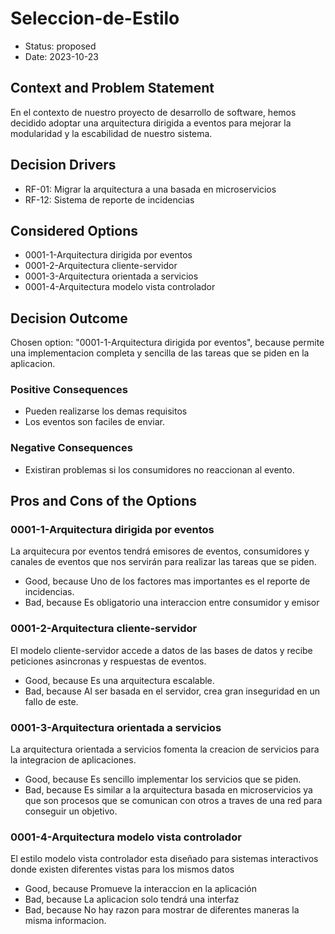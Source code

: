 # Seleccion-de-Estilo

* Status: proposed
* Date: 2023-10-23

## Context and Problem Statement

En el contexto de nuestro proyecto de desarrollo de software, hemos decidido adoptar una arquitectura dirigida a eventos para mejorar la modularidad y la escabilidad de nuestro sistema.

## Decision Drivers

* RF-01: Migrar la arquitectura a una basada en microservicios
* RF-12: Sistema de reporte de incidencias

## Considered Options

* 0001-1-Arquitectura dirigida por eventos
* 0001-2-Arquitectura cliente-servidor
* 0001-3-Arquitectura orientada a servicios
* 0001-4-Arquitectura modelo vista controlador

## Decision Outcome

Chosen option: "0001-1-Arquitectura dirigida por eventos", because permite una implementacion completa y sencilla de las tareas que se piden en la aplicacion.

### Positive Consequences

* Pueden realizarse los demas requisitos
* Los eventos son faciles de enviar.

### Negative Consequences

* Existiran problemas si los consumidores no reaccionan al evento.

## Pros and Cons of the Options

### 0001-1-Arquitectura dirigida por eventos

La arquitecura por eventos tendrá emisores de eventos, consumidores y canales de eventos que nos servirán para realizar las tareas que se piden.

* Good, because Uno de los factores mas importantes es el reporte de incidencias.
* Bad, because Es obligatorio una interaccion entre consumidor y emisor

### 0001-2-Arquitectura cliente-servidor

El modelo cliente-servidor accede a datos de las bases de datos y recibe peticiones asincronas y respuestas de eventos.

* Good, because Es una arquitectura escalable.
* Bad, because Al ser basada en el servidor, crea gran inseguridad en un fallo de este.

### 0001-3-Arquitectura orientada a servicios

La arquitectura orientada a servicios fomenta la creacion de servicios para la integracion de aplicaciones.

* Good, because Es sencillo implementar los servicios que se piden.
* Bad, because Es similar a la arquitectura basada en microservicios ya que son procesos que se comunican con otros a traves de una red para conseguir un objetivo.

### 0001-4-Arquitectura modelo vista controlador

El estilo modelo vista controlador esta diseñado para sistemas interactivos donde existen diferentes vistas para los mismos datos

* Good, because Promueve la interaccion en la aplicación
* Bad, because La aplicacion solo tendrá una interfaz
* Bad, because No hay razon para mostrar de diferentes maneras la misma informacion.
